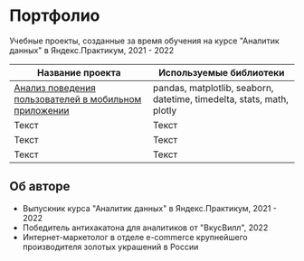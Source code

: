 # Портфолио
Учебные проекты, созданные за время обучения на курсе "Аналитик данных" в Яндекс.Практикум, 2021 - 2022

| Название проекта   | Используемые библиотеки   |
| -------- | -------- |
| [Анализ поведения пользователей в мобильном приложении](AnalysisMobileApp/Analysis_of_users_experience_in_mobile_app.ipynb)   | pandas, matplotlib, seaborn, datetime, timedelta, stats, math, plotly    |
| Текст    | Текст    |
| Текст    | Текст    |
| Текст    | Текст    |

## Об авторе
* Выпускник курса "Аналитик данных" в Яндекс.Практикум, 2021 - 2022
* Победитель антихакатона для аналитиков от "ВкусВилл", 2022
* Интернет-маркетолог в отделе e-commerce крупнейшего производителя золотых украшений в России
